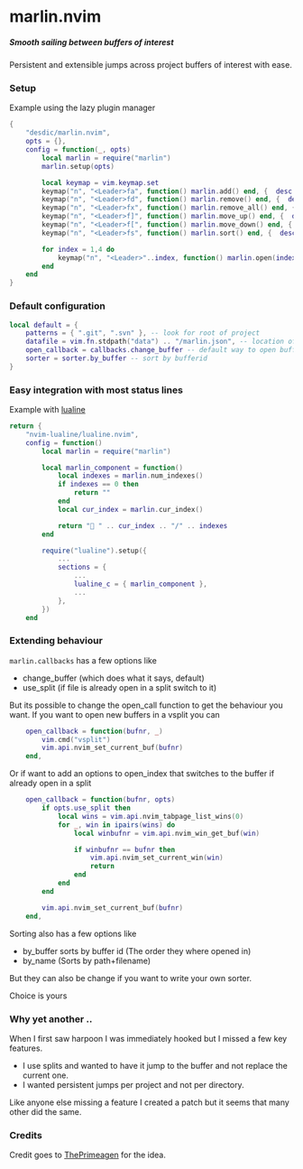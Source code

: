 # marlin.nvim
##### Smooth sailing between buffers of interest

Persistent and extensible jumps across project buffers of interest with ease.

### Setup

Example using the lazy plugin manager

```lua
{
    "desdic/marlin.nvim",
    opts = {},
    config = function(_, opts)
        local marlin = require("marlin")
        marlin.setup(opts)

        local keymap = vim.keymap.set
        keymap("n", "<Leader>fa", function() marlin.add() end, {  desc = "add file" })
        keymap("n", "<Leader>fd", function() marlin.remove() end, {  desc = "remove file" })
        keymap("n", "<Leader>fx", function() marlin.remove_all() end, {  desc = "remove all for current project" })
        keymap("n", "<Leader>f]", function() marlin.move_up() end, {  desc = "move up" })
        keymap("n", "<Leader>f[", function() marlin.move_down() end, {  desc = "move down" })
        keymap("n", "<Leader>fs", function() marlin.sort() end, {  desc = "sort" })

        for index = 1,4 do
            keymap("n", "<Leader>"..index, function() marlin.open(index) end, {  desc = "goto "..index })
        end
    end
}
```

### Default configuration

```lua
local default = {
    patterns = { ".git", ".svn" }, -- look for root of project
    datafile = vim.fn.stdpath("data") .. "/marlin.json", -- location of data file
    open_callback = callbacks.change_buffer -- default way to open buffer
    sorter = sorter.by_buffer -- sort by bufferid
}
```

### Easy integration with most status lines

Example with [lualine](https://github.com/nvim-lualine/lualine.nvim)

```lua
return {
    "nvim-lualine/lualine.nvim",
    config = function()
        local marlin = require("marlin")

        local marlin_component = function()
            local indexes = marlin.num_indexes()
            if indexes == 0 then
                return ""
            end
            local cur_index = marlin.cur_index()

            return " " .. cur_index .. "/" .. indexes
        end

        require("lualine").setup({
            ...
            sections = {
                ...
                lualine_c = { marlin_component },
                ...
            },
        })
    end
```

### Extending behaviour

`marlin.callbacks` has a few options like

- change_buffer (which does what it says, default)
- use_split (if file is already open in a split switch to it)

But its possible to change the open_call function to get the behaviour you want. If you want to open new buffers in a vsplit you can

```lua
    open_callback = function(bufnr, _)
        vim.cmd("vsplit")
        vim.api.nvim_set_current_buf(bufnr)
    end,
```

Or if want to add an options to open_index that switches to the buffer if already open in a split

```lua
    open_callback = function(bufnr, opts)
        if opts.use_split then
            local wins = vim.api.nvim_tabpage_list_wins(0)
            for _, win in ipairs(wins) do
                local winbufnr = vim.api.nvim_win_get_buf(win)

                if winbufnr == bufnr then
                    vim.api.nvim_set_current_win(win)
                    return
                end
            end
        end

        vim.api.nvim_set_current_buf(bufnr)
    end,
```

Sorting also has a few options like

- by_buffer sorts by buffer id (The order they where opened in)
- by_name (Sorts by path+filename)

But they can also be change if you want to write your own sorter.

Choice is yours

### Why yet another ..

When I first saw harpoon I was immediately hooked but I missed a few key features.

 - I use splits and wanted to have it jump to the buffer and not replace the current one.
 - I wanted persistent jumps per project and not per directory.

Like anyone else missing a feature I created a patch but it seems that many other did the same.

### Credits

Credit goes to [ThePrimeagen](https://github.com/ThePrimeagen/harpoon/) for the idea.
